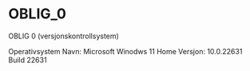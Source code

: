 # OBLIG_0
OBLIG 0 (versjonskontrollsystem)

Operativsystem
Navn: Microsoft Winodws 11 Home
Versjon: 10.0.22631 Build 22631
